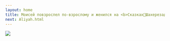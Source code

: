 ```yaml
---
layout: home
title: Моисей повзрослел по-взрослому и женился на <b>Сказках🧕Шахерезады</b>; у них родился сын Моисей; GOTO 0;
next: Aliyah.html
---
```


[![](https://thepiratecircus.com/Inquisition/indulgentia/oobo42.jpg)](thePrincess.html)
